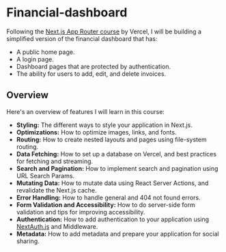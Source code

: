 # Financial-dashboard
Following the [Next.js App Router course](https://nextjs.org/learn/dashboard-app) by Vercel, I will be building a simplified version of the financial dashboard that has:
+ A public home page.
+ A login page.
+ Dashboard pages that are protected by authentication.
+ The ability for users to add, edit, and delete invoices.

## Overview
Here's an overview of features I will learn in this course:
+ **Styling:** The different ways to style your application in Next.js.
+ **Optimizations:** How to optimize images, links, and fonts.
+ **Routing:** How to create nested layouts and pages using file-system routing.
+ **Data Fetching:** How to set up a database on Vercel, and best practices for fetching and streaming.
+ **Search and Pagination:** How to implement search and pagination using URL Search Params.
+ **Mutating Data:** How to mutate data using React Server Actions, and revalidate the Next.js cache.
+ **Error Handling:** How to handle general and 404 not found errors.
+ **Form Validation and Accessibility:** How to do server-side form validation and tips for improving accessibility.
+ **Authentication:** How to add authentication to your application using [NextAuth.js](https://next-auth.js.org/) and Middleware.
+ **Metadata:** How to add metadata and prepare your application for social sharing.
